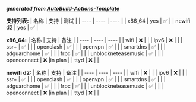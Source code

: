 ***generated from [AutoBuild-Actions-Template](https://github.com/Hyy2001X/AutoBuild-Actions-Template)***

**支持列表:**
|  名称   | 支持  | 测试  |
|  ----  | ----  | ----  |
| x86_64  | yes | ✅ |
| newifi d2  | yes | ✅ |

**x86_64:**
|  名称   | 支持  | 备注  |
|  ----  | ----  | ----  |
| wifi  | ❌ | |
| ipv6  | ❌ | |
| ssr+  | ✅ | |
| openclash  | ✅ | |
| openvpn  | ✅ | |
| smartdns  | ✅ | |
| adguardhome  | ✅ | |
| frpc  | ✅ | |
| unblockneteasemusic  | ✅ | |
| openconnect  | ❌ |in plan |
| ttyd  | ❌ | |

**newifi d2:**
|  名称   | 支持  | 备注  |
|  ----  | ----  | ----  |
| wifi  | ❌ | |
| ipv6  | ❌ | |
| ssr+  | ✅ | |
| openclash  | ✅ | |
| openvpn  | ✅ | |
| smartdns  | ✅ | |
| adguardhome  | ✅ | |
| frpc  | ✅ | |
| unblockneteasemusic  | ✅ | |
| openconnect  | ❌ |in plan |
| ttyd  | ❌ | |
